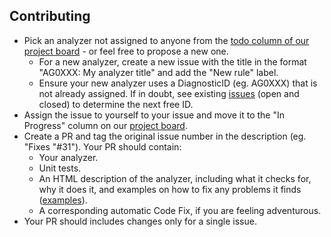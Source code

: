 ## Contributing

- Pick an analyzer not assigned to anyone from the [todo column of our project board](https://github.com/agoda-com/AgodaAnalyzers/projects/1) - or feel free to propose a new one.
  - For a new analyzer, create a new issue with the title in the format "AG0XXX: My analyzer title" and add the "New rule" label.
   - Ensure your new analyzer uses a DiagnosticID (eg. AG0XXX) that is not already assigned. If in doubt, see existing [issues](https://github.com/agoda-com/AgodaAnalyzers/issues?utf8=%E2%9C%93&q=is%3Aissue) (open and closed) to determine the next free ID.
- Assign the issue to yourself to your issue and move it to the "In Progress" column on our [project board](https://github.com/agoda-com/AgodaAnalyzers/projects/1).
- Create a PR and tag the original issue number in the description (eg. "Fixes "#31"). Your PR should contain:
  - Your analyzer.
  - Unit tests.
  - An HTML description of the analyzer, including what it checks for, why it does it, and examples on how to fix any problems it finds ([examples](https://github.com/agoda-com/AgodaAnalyzers/tree/master/src/Agoda.Analyzers/RuleContent])).
  - A corresponding automatic Code Fix, if you are feeling adventurous. 
- Your PR should includes changes only for a single issue.
